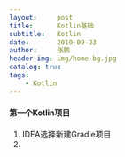 ```yaml
---
layout:     post 
title:      Kotlin基础
subtitle:   Kotlin
date:       2019-09-23
author:     张鹏
header-img: img/home-bg.jpg
catalog: true   
tags:                         
    - Kotlin
---
```


#### 第一个Kotlin项目

1. IDEA选择新建Gradle项目
2. 
